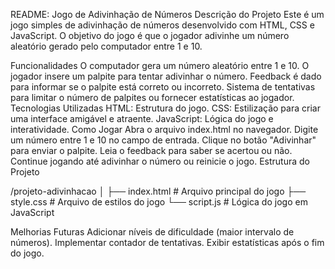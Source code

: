 README: Jogo de Adivinhação de Números
Descrição do Projeto
Este é um jogo simples de adivinhação de números desenvolvido com HTML, CSS e JavaScript. O objetivo do jogo é que o jogador adivinhe um número aleatório gerado pelo computador entre 1 e 10.

Funcionalidades
O computador gera um número aleatório entre 1 e 10.
O jogador insere um palpite para tentar adivinhar o número.
Feedback é dado para informar se o palpite está correto ou incorreto.
Sistema de tentativas para limitar o número de palpites ou fornecer estatísticas ao jogador.
Tecnologias Utilizadas
HTML: Estrutura do jogo.
CSS: Estilização para criar uma interface amigável e atraente.
JavaScript: Lógica do jogo e interatividade.
Como Jogar
Abra o arquivo index.html no navegador.
Digite um número entre 1 e 10 no campo de entrada.
Clique no botão "Adivinhar" para enviar o palpite.
Leia o feedback para saber se acertou ou não.
Continue jogando até adivinhar o número ou reinicie o jogo.
Estrutura do Projeto

/projeto-adivinhacao
│
├── index.html    # Arquivo principal do jogo
├── style.css     # Arquivo de estilos do jogo
└── script.js     # Lógica do jogo em JavaScript


Melhorias Futuras
Adicionar níveis de dificuldade (maior intervalo de números).
Implementar contador de tentativas.
Exibir estatísticas após o fim do jogo.

